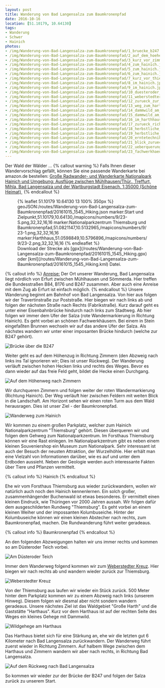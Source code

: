 ```yaml
---
layout: post
title: Wanderung von Bad Langensalza zum Baumkronenpfad
date: 2016-10-16
location: [51.10179, 10.64130]
tags:
- Wanderung
- Schwer
- Hainich
photos:
- /img/Wanderung-von-Bad-Langensalza-zum-Baumkronenpfad/1_bruecke_b247.jpg
- /img/Wanderung-von-Bad-Langensalza-zum-Baumkronenpfad/2_auf_dem_hoehenzug_nach_zimmern.jpg
- /img/Wanderung-von-Bad-Langensalza-zum-Baumkronenpfad/3_kurz_vor_zimmern.jpg
- /img/Wanderung-von-Bad-Langensalza-zum-Baumkronenpfad/4_zum_hainich.jpg
- /img/Wanderung-von-Bad-Langensalza-zum-Baumkronenpfad/5_zum_hainich.jpg
- /img/Wanderung-von-Bad-Langensalza-zum-Baumkronenpfad/6_zum_hainich.jpg
- /img/Wanderung-von-Bad-Langensalza-zum-Baumkronenpfad/7_kurz_vor_thiemsburg.jpg
- /img/Wanderung-von-Bad-Langensalza-zum-Baumkronenpfad/8_im_hainich.jpg
- /img/Wanderung-von-Bad-Langensalza-zum-Baumkronenpfad/9_im_hainich.jpg
- /img/Wanderung-von-Bad-Langensalza-zum-Baumkronenpfad/10_duesteroder_teich.jpg
- /img/Wanderung-von-Bad-Langensalza-zum-Baumkronenpfad/11_weberstedter_kreuz.jpg
- /img/Wanderung-von-Bad-Langensalza-zum-Baumkronenpfad/12_zurueck_zur_thiemsburg.jpg
- /img/Wanderung-von-Bad-Langensalza-zum-Baumkronenpfad/13_weg_zum_harth.jpg
- /img/Wanderung-von-Bad-Langensalza-zum-Baumkronenpfad/14_dammwild_am_harthhaus.jpg
- /img/Wanderung-von-Bad-Langensalza-zum-Baumkronenpfad/15_dammwild_am_harthhaus.jpg
- /img/Wanderung-von-Bad-Langensalza-zum-Baumkronenpfad/16_im_harthhaus.jpg
- /img/Wanderung-von-Bad-Langensalza-zum-Baumkronenpfad/17_zurueck_richtung_zimmern.jpg
- /img/Wanderung-von-Bad-Langensalza-zum-Baumkronenpfad/18_herbstliche_fruechte.jpg
- /img/Wanderung-von-Bad-Langensalza-zum-Baumkronenpfad/19_herbstliche_fruechte.jpg
- /img/Wanderung-von-Bad-Langensalza-zum-Baumkronenpfad/20_erntetechnik.jpg
- /img/Wanderung-von-Bad-Langensalza-zum-Baumkronenpfad/21_blick_zurueck.jpg
- /img/Wanderung-von-Bad-Langensalza-zum-Baumkronenpfad/22_ueberquerung_der_salza.jpg
- /img/Wanderung-von-Bad-Langensalza-zum-Baumkronenpfad/23_fachwerkhaeuser_in_bad_langensalza.jpg
---
```

Der Wald der Wälder ...
{% callout warning %}
Falls Ihnen dieser Wandervorschlag gefällt, können Sie eine passende Wanderkarte bei amazon.de bestellen:
<a rel="nofollow" href="https://www.amazon.de/Radwander--Wanderkarte-Nationalpark-Hainich-Umgebung/dp/3895911194/ref=as_li_ss_tl?ie=UTF8&qid=1472928918&sr=8-1&keywords=wanderkarte+hainich&linkCode=ll1&tag=thueringergip-21&linkId=b66bbc5cdd67505a7e90502ee600e820
">Große Radwander- und Wanderkarte Nationalpark Hainich und Umgebung: Ausflüge zwischen Mühlhausen/Thür., Treffurt, Mihla, Bad Langensalza und der Wartburgstadt Eisenach. 1:35000 (Schöne Heimat) </a><img src="http://ir-de.amazon-adsystem.com/e/ir?t=thueringergip-21&l=as2&o=3&a=1472928918" width="1" height="1" border="0" alt="" style="border:none !important; margin:0px !important;" />
{% endcallout %}
<figure>
{% leaflet 51.10179 10.64130 13 100% 350px %}
geoJSON:/routes/Wanderung-von-Bad-Langensalza-zum-Baumkronenpfad/20161015_1545_Hiking.json
marker:Start und Zielpunkt,51.10179,10.64130,/mapicons/numbers/9/23-S.png,32,32,16,16
marker:Nationalparkzentrum Thiemsburg und Baumkronenpfad,51.0821147,10.5132965,/mapicons/numbers/9/23-1.png,32,32,16,16
marker:Harthhaus,51.0598849,10.5796896,/mapicons/numbers/9/23-2.png,32,32,16,16
{% endleaflet %}
<figcaption>Download der Strecke als [gpx](/routes/Wanderung-von-Bad-Langensalza-zum-Baumkronenpfad/20161015_1545_Hiking.gpx) oder [kml](/routes/Wanderung-von-Bad-Langensalza-zum-Baumkronenpfad/20161015_1545_Hiking.kml) Datei.</figcaption></figure>
<!-- more -->
{% callout info %}
<u>Anreise:</u> Der Ort unserer Wanderung, Bad Langensalza liegt nördlich von Erfurt zwischen Mühlhausen und Sömmerda. Hier treffen die Bundesstraßen B84, B176 und B247 zusammen. Aber auch eine Anreise mit dem Zug ab Erfurt ist einfach möglich.
{% endcallout %}
Unsere Wanderung beginnt am Bahnhof von Bad Langensalza. Von hier aus folgen wir der Travertinstraße zur Poststraße. Hier biegen wir nach links ab und folgen der nächsten Straße nach Rechts (Fabrikstraße). Kurz darauf geht es unter einer Eisenbahnbrücke hindurch nach links zum Stadtweg. Ab hier folgen wir immer dem Ufer der Salza (rote Wandermarkierung in Richtung Hainich). Es geht vorbei an schönen Fachwerkhäusern. Bei einem in Stein eingefaßten Brunnen wechseln wir auf das andere Ufer der Salza. Als nächstes wandern wir unter einer imposanten Brücke hindurch (welche zur B247 gehört).

![Brücke über die B247](/img/Wanderung-von-Bad-Langensalza-zum-Baumkronenpfad/1_bruecke_b247.jpg "Brücke über die B247")

Weiter geht es auf dem Höhenzug in Richtung Zimmern (den Abzweig nach links ins Tal ignorieren wir; Dies ist unser Rückweg). Der Wanderung verläuft zwischen hohen Hecken links und rechts des Weges. Bevor es dann wieder auf das freie Feld geht, bildet die Hecke einen Durchgang.

![Auf dem Höhenweg nach Zimmern](/img/Wanderung-von-Bad-Langensalza-zum-Baumkronenpfad/2_auf_dem_hoehenzug_nach_zimmern.jpg "Auf dem Höhenweg nach Zimmern")

Wir durchqueren Zimmern und folgen weiter der roten Wandermarkierung (Richtung Hainich). Der Weg verläuft hier zwischen Feldern mit weiten Blick in die Landschaft. Am Horizont sehen wir einen roten Turm aus dem Wald herausragen. Dies ist unser Ziel - der Baumkronenpfad.

![Wanderweg zum Hainich](/img/Wanderung-von-Bad-Langensalza-zum-Baumkronenpfad/4_zum_hainich.jpg "Wanderweg zum Hainich")

Wir kommen zu einem großen Parkplatz, welcher zum Hainich Nationalparkzentrum "Thiemsburg" gehört. Diesen überqueren wir und folgen dem Gehweg zum Nationalparkzentrum. Im Forsthaus Thiemsburg können wir eine Rast einlegen. Im Nationalparkzentrum gibt es neben einem kleinen Souveniershop ein Museum zum Nationalpark. Sehr interessant ist auch der Besuch der neusten Attraktion, der Wurzelhöhle. Hier erhält man eine Vielzahl von Informationen darüber, wie es auf und unter dem Erdboden aussieht. Neben der Geologie werden auch interessante Fakten über Tiere und Pflanzen vermittelt.

{% callout info %}
Hainich
{% endcallout %}

Ehe wir vom Forsthaus Thiemsburg aus wieder zurückwandern, wollen wir natürlich auch noch den Hainich kennenlernen. Ein solch großer, zusammenhängender Buchenwald ist etwas besonderes. Er vermittelt einen kleinen Eindruck, wie Thüringen vor 2000 Jahren aussah.
Wir folgen dafür dem ausgeschilderten Rundweg "Thiemsburg". Es geht vorbei an einem kleinen Weiher und der impossanten Kolumbuseiche. Hinter der Kolumbuseiche können wir einen kleinen Abstecher nach rechts, zum Baumkronenpfad, machen. Die Rundwanderung führt weiter geradeaus.

{% callout info %}
Baumkronenpfad
{% endcallout %}

An den folgenden Abzweigungen halten wir uns immer rechts und kommen so am Düsteroder Teich vorbei.

![Am Düsteroder Teich](/img/Wanderung-von-Bad-Langensalza-zum-Baumkronenpfad/10_duesteroder_teich.jpg "Am Düsteroder Teich")

Immer dem Wanderweg folgend kommen wir zum [Weberstedter Kreuz](http://www.suehnekreuz.de/thueringen/weberstedt.htm#1). Hier biegen wir nach rechts ab und wandern wieder zurück zur Thiemsburg.

![Weberstedter Kreuz](/img/Wanderung-von-Bad-Langensalza-zum-Baumkronenpfad/11_weberstedter_kreuz.jpg "Weberstedter Kreuz")

Von der Thiemsburg aus laufen wir wieder ein Stück zurück. 500 Meter hinter dem Parkplatz kommen wir zu einem Abzweig nach links (unserem Hinweg). Diesem folgen wir diesmal aber nicht sondern wandern geradeaus. Unsere nächstes Ziel ist das Waldgebiet "Große Harth" und die Gaststätte "Harthaus". Kurz vor dem Harthaus ist auf der rechten Seite des Weges ein kleines Gehege mit Dammwild.

![Wildgehege am Harthaus](/img/Wanderung-von-Bad-Langensalza-zum-Baumkronenpfad/14_dammwild_am_harthhaus.jpg "Wildgehege am Harthaus")

Das Harthaus bietet sich für eine Stärkung an, ehe wir die letzten gut 6 Kilometer nach Bad Langensalza zurückwandern. Der Wanderweg führt zuerst wieder in Richtung Zimmern. Auf halbem Wege zwischen dem Harthaus und Zimmern wandern wir aber nach rechts, in Richtung Bad Langensalza.

![Auf dem Rückweg nach Bad Langensalza](/img/Wanderung-von-Bad-Langensalza-zum-Baumkronenpfad/21_blick_zurueck.jpg "Auf dem Rückweg nach Bad Langensalza")

So kommen wir wieder zur der Brücke der B247 und folgen der Salza zurück zu unserem Start.
